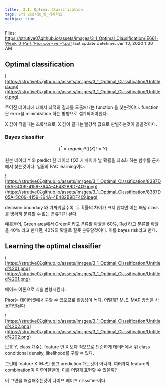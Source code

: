 ```yaml
---
title:  3.1. Optimal Classification
tags: 강의 인공지능_및_기계학습
mathjax: true
---
```



Files: https://strutive07.github.io/assets/images/3_1_Optimal_Classification/IE661-Week_3-Part_1-icmoon-ver-1.pdf
last update datetime: Jan 13, 2020 1:38 AM

## Optimal classification

![https://strutive07.github.io/assets/images/3_1_Optimal_Classification/Untitled.png](https://strutive07.github.io/assets/images/3_1_Optimal_Classification/Untitled.png)

주어진 데이터에 대해서 최적의 결과를 도출해내는 function 을 찾는것이다. function은 error을 minimization 하는 방향으로 설계되어야한다.

X 값이 작을때는 초록색으로, X 값이 클때는 빨강색 값으로 판별하는것이 옳을것이다.

### Bayes classifier

$$f^* = argmin_f P(f(X) != Y)$$

원본 데이터 Y 와 predict 한 데이터 f(X) 가 차이가 날 확률을 최소화 하는 함수를 근사해서 찾는것이다. 일종의 PAC learning이다.

![https://strutive07.github.io/assets/images/3_1_Optimal_Classification/8387D05A-5C09-4159-864A-4E482B9DF409.jpeg](https://strutive07.github.io/assets/images/3_1_Optimal_Classification/8387D05A-5C09-4159-864A-4E482B9DF409.jpeg)

decision boundary 와 가까워질수록, 두 확률의 차이가 크지 않다면 이는 해당 class 를 명확히 분류할 수 없는 분류기가 된다.

예를들어, Green area에서 Green이라고 분류할 확률을 60%, Red 라고 분류할 확률을 40% 라고 한다면, 40%의 확률로 잘못 분류할것이다. 이를 bayes risk라고 한다.

## Learning the optimal classifier

![https://strutive07.github.io/assets/images/3_1_Optimal_Classification/Untitled%201.png](https://strutive07.github.io/assets/images/3_1_Optimal_Classification/Untitled%201.png)

베이즈 이론으로 식을 변형시킨다.

Piror는 데이터셋에서 구할 수 있으므로 활용성이 높다. 어떻게? MLE, MAP 방법을 사용하면된다.

![https://strutive07.github.io/assets/images/3_1_Optimal_Classification/Untitled%202.png](https://strutive07.github.io/assets/images/3_1_Optimal_Classification/Untitled%202.png)

보통 Y, class 개수는 feature 인 X 보다 적으므로 단순하게 데이터에서 위 class conditional density, likelihood를 구할 수 있다.

그런데 feature X 하나만 놓고 prediction 하는것이 아니라, 여러가지 feature의 combination이 이루어질탠데, 이를 어떻게 표현할 수 있을까?

이 고민을 해결해주는것이 나이브 베이즈 classifier이다.